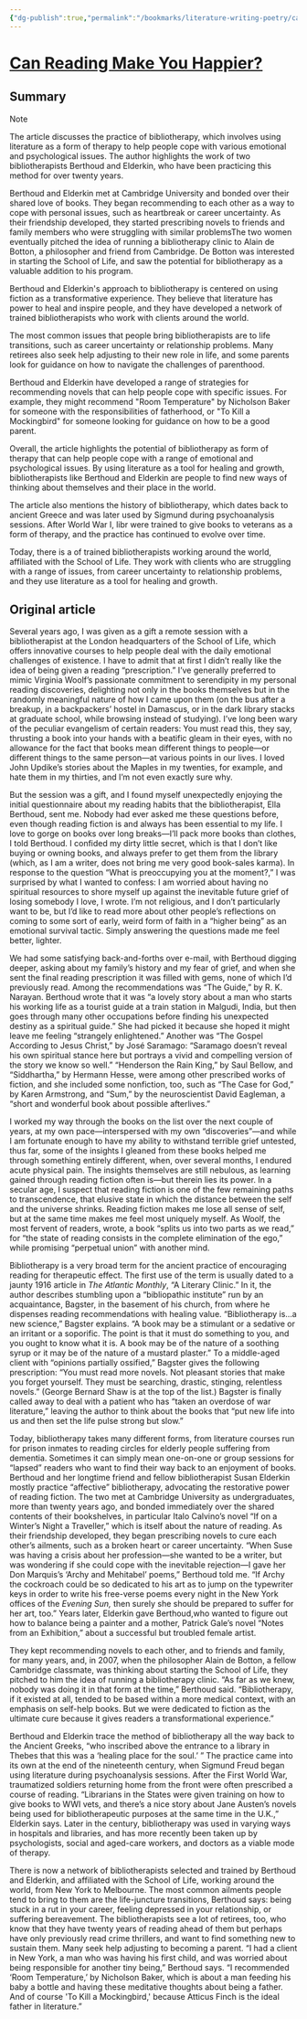 ```yaml
---
{"dg-publish":true,"permalink":"/bookmarks/literature-writing-poetry/can-reading-maake-you-happier/","tags":["books","health","literature","mind","techniques"]}
---
```



# [Can Reading Make You Happier?](https://www.newyorker.com/culture/cultural-comment/can-reading-make-you-happier?ref=dailydev)

## Summary

> [!NOTE]
>
> The article discusses the practice of bibliotherapy, which involves using literature as a form of therapy to help people cope with various emotional and psychological issues. The author highlights the work of two bibliotherapists Berthoud and Elderkin, who have been practicing this method for over twenty years.
>
> Berthoud and Elderkin met at Cambridge University and bonded over their shared love of books. They began recommending to each other as a way to cope with personal issues, such as heartbreak or career uncertainty. As their friendship developed, they started prescribing novels to friends and family members who were struggling with similar problemsThe two women eventually pitched the idea of running a bibliotherapy clinic to Alain de Botton, a philosopher and friend from Cambridge. De Botton was interested in starting the School of Life, and saw the potential for bibliotherapy as a valuable addition to his program.
>
> Berthoud and Elderkin's approach to bibliotherapy is centered on using fiction as a transformative experience. They believe that literature has power to heal and inspire people, and they have developed a network of trained bibliotherapists who work with clients around the world.
>
> The most common issues that people bring bibliotherapists are to life transitions, such as career uncertainty or relationship problems. Many retirees also seek help adjusting to their new role in life, and some parents look for guidance on how to navigate the challenges of parenthood.
>
> Berthoud and Elderkin have developed a range of strategies for recommending novels that can help people cope with specific issues. For example, they might recommend "Room Temperature" by Nicholson Baker for someone with the responsibilities of fatherhood, or "To Kill a Mockingbird" for someone looking for guidance on how to be a good parent.
>
> Overall, the article highlights the potential of bibliotherapy as form of therapy that can help people cope with a range of emotional and psychological issues. By using literature as a tool for healing and growth, bibliotherapists like Berthoud and Elderkin are people to find new ways of thinking about themselves and their place in the world.
>
> The article also mentions the history of bibliotherapy, which dates back to ancient Greece and was later used by Sigmund during psychoanalysis sessions. After World War I, libr were trained to give books to veterans as a form of therapy, and the practice has continued to evolve over time.
>
> Today, there is a of trained bibliotherapists working around the world, affiliated with the School of Life. They work with clients who are struggling with a range of issues, from career uncertainty to relationship problems, and they use literature as a tool for healing and growth.

## Original article

Several years ago, I was given as a gift a remote session with a bibliotherapist at the London headquarters of the School of Life, which offers innovative courses to help people deal with the daily emotional challenges of existence. I have to admit that at first I didn’t really like the idea of being given a reading “prescription.” I’ve generally preferred to mimic Virginia Woolf’s passionate commitment to serendipity in my personal reading discoveries, delighting not only in the books themselves but in the randomly meaningful nature of how I came upon them (on the bus after a breakup, in a backpackers’ hostel in Damascus, or in the dark library stacks at graduate school, while browsing instead of studying). I’ve long been wary of the peculiar evangelism of certain readers: You must read this, they say, thrusting a book into your hands with a beatific gleam in their eyes, with no allowance for the fact that books mean different things to people—or different things to the same person—at various points in our lives. I loved John Updike’s stories about the Maples in my twenties, for example, and hate them in my thirties, and I’m not even exactly sure why.

But the session was a gift, and I found myself unexpectedly enjoying the initial questionnaire about my reading habits that the bibliotherapist, Ella Berthoud, sent me. Nobody had ever asked me these questions before, even though reading fiction is and always has been essential to my life. I love to gorge on books over long breaks—I’ll pack more books than clothes, I told Berthoud. I confided my dirty little secret, which is that I don’t like buying or owning books, and always prefer to get them from the library (which, as I am a writer, does not bring me very good book-sales karma). In response to the question “What is preoccupying you at the moment?,” I was surprised by what I wanted to confess: I am worried about having no spiritual resources to shore myself up against the inevitable future grief of losing somebody I love, I wrote. I’m not religious, and I don’t particularly want to be, but I’d like to read more about other people’s reflections on coming to some sort of early, weird form of faith in a “higher being” as an emotional survival tactic. Simply answering the questions made me feel better, lighter.

We had some satisfying back-and-forths over e-mail, with Berthoud digging deeper, asking about my family’s history and my fear of grief, and when she sent the final reading prescription it was filled with gems, none of which I’d previously read. Among the recommendations was “The Guide,” by R. K. Narayan. Berthoud wrote that it was “a lovely story about a man who starts his working life as a tourist guide at a train station in Malgudi, India, but then goes through many other occupations before finding his unexpected destiny as a spiritual guide.” She had picked it because she hoped it might leave me feeling “strangely enlightened.” Another was “The Gospel According to Jesus Christ,” by José Saramago: “Saramago doesn’t reveal his own spiritual stance here but portrays a vivid and compelling version of the story we know so well.” “Henderson the Rain King,” by Saul Bellow, and “Siddhartha,” by Hermann Hesse, were among other prescribed works of fiction, and she included some nonfiction, too, such as “The Case for God,” by Karen Armstrong, and “Sum,” by the neuroscientist David Eagleman, a “short and wonderful book about possible afterlives.”

I worked my way through the books on the list over the next couple of years, at my own pace—interspersed with my own “discoveries”—and while I am fortunate enough to have my ability to withstand terrible grief untested, thus far, some of the insights I gleaned from these books helped me through something entirely different, when, over several months, I endured acute physical pain. The insights themselves are still nebulous, as learning gained through reading fiction often is—but therein lies its power. In a secular age, I suspect that reading fiction is one of the few remaining paths to transcendence, that elusive state in which the distance between the self and the universe shrinks. Reading fiction makes me lose all sense of self, but at the same time makes me feel most uniquely myself. As Woolf, the most fervent of readers, wrote, a book “splits us into two parts as we read,” for “the state of reading consists in the complete elimination of the ego,” while promising “perpetual union” with another mind.

Bibliotherapy is a very broad term for the ancient practice of encouraging reading for therapeutic effect. The first use of the term is usually dated to a jaunty 1916 article in _The Atlantic Monthly_, “A Literary Clinic.” In it, the author describes stumbling upon a “bibliopathic institute” run by an acquaintance, Bagster, in the basement of his church, from where he dispenses reading recommendations with healing value. “Bibliotherapy is…a new science,” Bagster explains. “A book may be a stimulant or a sedative or an irritant or a soporific. The point is that it must do something to you, and you ought to know what it is. A book may be of the nature of a soothing syrup or it may be of the nature of a mustard plaster.” To a middle-aged client with “opinions partially ossified,” Bagster gives the following prescription: “You must read more novels. Not pleasant stories that make you forget yourself. They must be searching, drastic, stinging, relentless novels.” (George Bernard Shaw is at the top of the list.) Bagster is finally called away to deal with a patient who has “taken an overdose of war literature,” leaving the author to think about the books that “put new life into us and then set the life pulse strong but slow.”

Today, bibliotherapy takes many different forms, from literature courses run for prison inmates to reading circles for elderly people suffering from dementia. Sometimes it can simply mean one-on-one or group sessions for “lapsed” readers who want to find their way back to an enjoyment of books. Berthoud and her longtime friend and fellow bibliotherapist Susan Elderkin mostly practice “affective” bibliotherapy, advocating the restorative power of reading fiction. The two met at Cambridge University as undergraduates, more than twenty years ago, and bonded immediately over the shared contents of their bookshelves, in particular Italo Calvino’s novel “If on a Winter’s Night a Traveller,” which is itself about the nature of reading. As their friendship developed, they began prescribing novels to cure each other’s ailments, such as a broken heart or career uncertainty. “When Suse was having a crisis about her profession—she wanted to be a writer, but was wondering if she could cope with the inevitable rejection—I gave her Don Marquis’s ‘Archy and Mehitabel’ poems,” Berthoud told me. “If Archy the cockroach could be so dedicated to his art as to jump on the typewriter keys in order to write his free-verse poems every night in the New York offices of the _Evening Sun,_ then surely she should be prepared to suffer for her art, too.” Years later, Elderkin gave Berthoud,who wanted to figure out how to balance being a painter and a mother, Patrick Gale’s novel “Notes from an Exhibition,” about a successful but troubled female artist.

They kept recommending novels to each other, and to friends and family, for many years, and, in 2007, when the philosopher Alain de Botton, a fellow Cambridge classmate, was thinking about starting the School of Life, they pitched to him the idea of running a bibliotherapy clinic. “As far as we knew, nobody was doing it in that form at the time,” Berthoud said. “Bibliotherapy, if it existed at all, tended to be based within a more medical context, with an emphasis on self-help books. But we were dedicated to fiction as the ultimate cure because it gives readers a transformational experience.”

Berthoud and Elderkin trace the method of bibliotherapy all the way back to the Ancient Greeks, “who inscribed above the entrance to a library in Thebes that this was a ‘healing place for the soul.’ ” The practice came into its own at the end of the nineteenth century, when Sigmund Freud began using literature during psychoanalysis sessions. After the First World War, traumatized soldiers returning home from the front were often prescribed a course of reading. “Librarians in the States were given training on how to give books to WWI vets, and there’s a nice story about Jane Austen’s novels being used for bibliotherapeutic purposes at the same time in the U.K.,” Elderkin says. Later in the century, bibliotherapy was used in varying ways in hospitals and libraries, and has more recently been taken up by psychologists, social and aged-care workers, and doctors as a viable mode of therapy.

There is now a network of bibliotherapists selected and trained by Berthoud and Elderkin, and affiliated with the School of Life, working around the world, from New York to Melbourne. The most common ailments people tend to bring to them are the life-juncture transitions, Berthoud says: being stuck in a rut in your career, feeling depressed in your relationship, or suffering bereavement. The bibliotherapists see a lot of retirees, too, who know that they have twenty years of reading ahead of them but perhaps have only previously read crime thrillers, and want to find something new to sustain them. Many seek help adjusting to becoming a parent. “I had a client in New York, a man who was having his first child, and was worried about being responsible for another tiny being,” Berthoud says. “I recommended ‘Room Temperature,’ by Nicholson Baker, which is about a man feeding his baby a bottle and having these meditative thoughts about being a father. And of course 'To Kill a Mockingbird,' because Atticus Finch is the ideal father in literature.”

